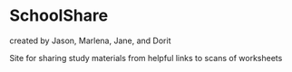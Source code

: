 SchoolShare
===========

created by Jason, Marlena, Jane, and Dorit

Site for sharing study materials from helpful links to scans of worksheets
